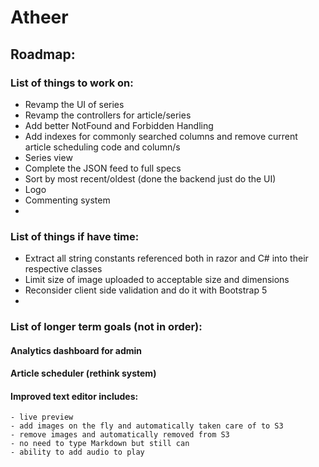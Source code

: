 # Atheer
## Roadmap:
### List of things to work on:
- Revamp the UI of series
- Revamp the controllers for article/series
- Add better NotFound and Forbidden Handling
- Add indexes for commonly searched columns and remove current article scheduling code and column/s
- Series view
- Complete the JSON feed to full specs
- Sort by most recent/oldest (done the backend just do the UI)
- Logo
- Commenting system
- 

### List of things if have time:
- Extract all string constants referenced both in razor and C# into their respective classes
- Limit size of image uploaded to acceptable size and dimensions
- Reconsider client side validation and do it with Bootstrap 5
-

### List of longer term goals (not in order):

#### Analytics dashboard for admin
#### Article scheduler (rethink system)
#### Improved text editor includes:
    - live preview
    - add images on the fly and automatically taken care of to S3
    - remove images and automatically removed from S3
    - no need to type Markdown but still can
    - ability to add audio to play